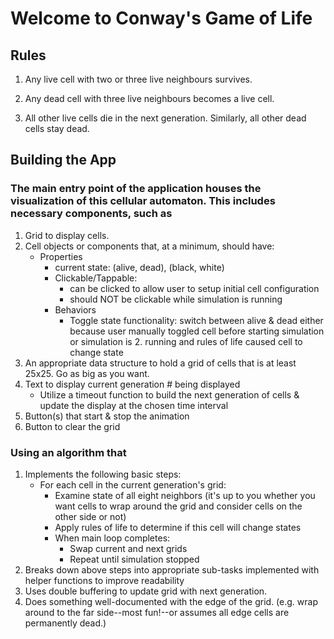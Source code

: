 # Welcome to Conway's Game of Life

## Rules

1. Any live cell with two or three live neighbours survives.

2. Any dead cell with three live neighbours becomes a live cell.

3. All other live cells die in the next generation. Similarly, all other dead cells stay dead.

## Building the App

### The main entry point of the application houses the visualization of this cellular automaton. This includes necessary components, such as

1. Grid to display cells.
2. Cell objects or components that, at a minimum, should have:
   - Properties
     - current state: (alive, dead), (black, white)
     - Clickable/Tappable:
       - can be clicked to allow user to setup initial cell configuration
       - should NOT be clickable while simulation is running
     - Behaviors
       - Toggle state functionality: switch between alive & dead either because user manually toggled cell before starting simulation or simulation is 2. running and rules of life caused cell to change state
3. An appropriate data structure to hold a grid of cells that is at least 25x25. Go as big as you want.
4. Text to display current generation # being displayed
   - Utilize a timeout function to build the next generation of cells & update the display at the chosen time interval
5. Button(s) that start & stop the animation
6. Button to clear the grid

### Using an algorithm that

1. Implements the following basic steps:
   - For each cell in the current generation's grid:
     - Examine state of all eight neighbors (it's up to you whether you want cells to wrap around the grid and consider cells on the other side or not)
     - Apply rules of life to determine if this cell will change states
     - When main loop completes:
       - Swap current and next grids
       - Repeat until simulation stopped
2. Breaks down above steps into appropriate sub-tasks implemented with helper functions to improve readability
3. Uses double buffering to update grid with next generation.
4. Does something well-documented with the edge of the grid. (e.g. wrap around to the far side--most fun!--or assumes all edge cells are permanently dead.)
